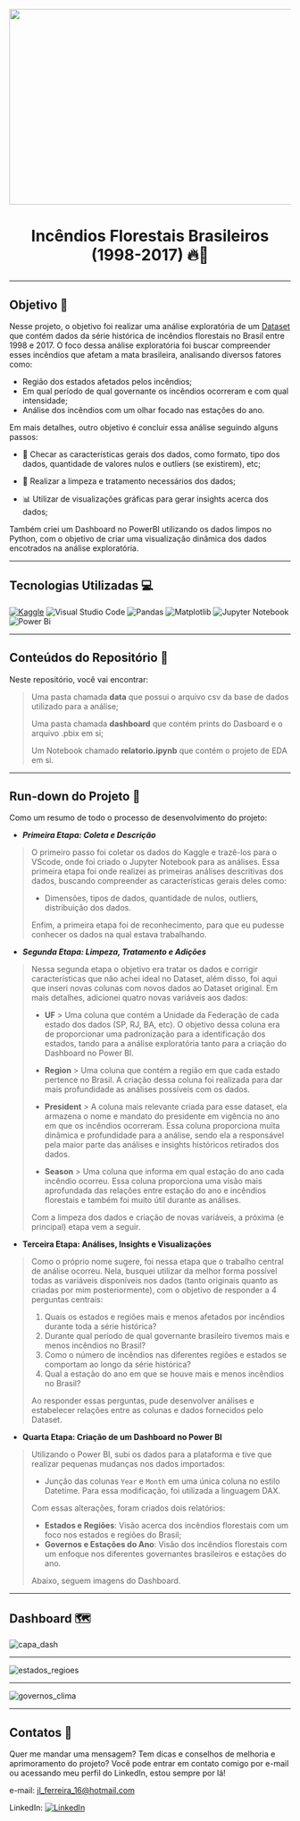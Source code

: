 <kbd><img src="https://www.preferredbynature.org/sites/default/files/2020-03/FireTopCapture.PNG" width=1000 height=350></kbd>

<h1>
    <p align="center">
        Incêndios Florestais Brasileiros (1998-2017) 🔥🌳
    </p>
</h1>

---

## Objetivo 🎯

Nesse projeto, o objetivo foi realizar uma análise exploratória de um [Dataset](https://www.kaggle.com/datasets/gustavomodelli/forest-fires-in-brazil) que contém dados da série histórica de incêndios florestais no Brasil entre 1998 e 2017. O foco dessa análise exploratória foi buscar compreender esses incêndios que afetam a mata brasileira, analisando diversos fatores como:

- Região dos estados afetados pelos incêndios;
- Em qual período de qual governante os incêndios ocorreram e com qual intensidade;
- Análise dos incêndios com um olhar focado nas estações do ano.
 
Em mais detalhes, outro objetivo é concluir essa análise seguindo alguns passos:

- 🎲 Checar as características gerais dos dados, como formato, tipo dos dados, quantidade de valores nulos e outliers (se existirem), etc;

- 🧹 Realizar a limpeza e tratamento necessários dos dados;

- 📊 Utilizar de visualizações gráficas para gerar insights acerca dos dados;

Também criei um Dashboard no PowerBI utilizando os dados limpos no Python, com o objetivo de criar uma visualização dinâmica dos dados encotrados na análise exploratória.

--- 

## Tecnologias Utilizadas 💻

[![Kaggle](https://img.shields.io/badge/Kaggle-035a7d?style=for-the-badge&logo=kaggle&logoColor=white)](https://www.kaggle.com/) ![Visual Studio Code](https://img.shields.io/badge/Visual%20Studio%20Code-0078d7.svg?style=for-the-badge&logo=visual-studio-code&logoColor=white) ![Pandas](https://img.shields.io/badge/pandas-%23150458.svg?style=for-the-badge&logo=pandas&logoColor=white) ![Matplotlib](https://img.shields.io/badge/Matplotlib-%23ffffff.svg?style=for-the-badge&logo=Matplotlib&logoColor=black) ![Jupyter Notebook](https://img.shields.io/badge/jupyter-%23FA0F00.svg?style=for-the-badge&logo=jupyter&logoColor=white) ![Power Bi](https://img.shields.io/badge/power_bi-F2C811?style=for-the-badge&logo=powerbi&logoColor=black)

---

## Conteúdos do Repositório 📁

Neste repositório, você vai encontrar:

> Uma pasta chamada **data** que possui o arquivo csv da base de dados utilizado para a análise;
>
> Uma pasta chamada **dashboard** que contém prints do Dasboard e o arquivo .pbix em si;
>
> Um Notebook chamado **relatorio.ipynb** que contém o projeto de EDA em si.

---

## Run-down do Projeto 📑

Como um resumo de todo o processo de desenvolvimento do projeto:

- ***Primeira Etapa: Coleta e Descrição***

> O primeiro passo foi coletar os dados do Kaggle e trazê-los para o VScode, onde foi criado o Jupyter Notebook para as análises.
> Essa primeira etapa foi onde realizei as primeiras análises descritivas dos dados, buscando compreender as características gerais deles como:
>   - Dimensões, tipos de dados, quantidade de nulos, outliers, distribuição dos dados.
>
> Enfim, a primeira etapa foi de reconhecimento, para que eu pudesse conhecer os dados na qual estava trabalhando.

- ***Segunda Etapa: Limpeza, Tratamento e Adições***

> Nessa segunda etapa o objetivo era tratar os dados e corrigir características que não achei ideal no Dataset, além disso, foi aqui que inseri novas colunas com novos dados ao Dataset original. Em mais detalhes, adicionei quatro novas variáveis aos dados:
>   - **UF** > Uma coluna que contém a Unidade da Federação de cada estado dos dados (SP, RJ, BA, etc). O objetivo dessa coluna era de proporcionar uma padronização para a identificação dos estados, tando para a análise exploratória tanto para a criação do Dashboard no Power BI.
>
>   - **Region** > Uma coluna que contém a região em que cada estado pertence no Brasil. A criação dessa coluna foi realizada para dar mais profundidade as análises possíveis com os dados.
>
>   - **President** > A coluna mais relevante criada para esse dataset, ela armazena o nome e mandato do presidente em vigência no ano em que os incêndios ocorreram. Essa coluna proporciona muita dinâmica e profundidade para a análise, sendo ela a responsável pela maior parte das análises e insights históricos retirados dos dados.
>
>   - **Season** > Uma coluna que informa em qual estação do ano cada incêndio ocorreu. Essa coluna proporciona uma visão mais aprofundada das relações entre estação do ano e incêndios florestais e também foi muito útil durante as análises.
>
> Com a limpeza dos dados e criação de novas variáveis, a próxima (e principal) etapa vem a seguir.

- **Terceira Etapa: Análises, Insights e Visualizações**

> Como o próprio nome sugere, foi nessa etapa que o trabalho central de análise ocorreu. Nela, busquei utilizar da melhor forma possível todas as variáveis disponíveis nos dados (tanto originais quanto as criadas por mim posteriormente), com o objetivo de responder a 4 perguntas centrais:
>
> 1. Quais os estados e regiões mais e menos afetados por incêndios durante toda a série histórica?
> 2. Durante qual período de qual governante brasileiro tivemos mais e menos incêndios no Brasil?
> 3. Como o número de incêndios nas diferentes regiões e estados se comportam ao longo da série histórica?
> 4. Qual a estação do ano em que se houve mais e menos incêndios no Brasil?
>
> Ao responder essas perguntas, pude desenvolver análises e estabelecer relações entre as colunas e dados fornecidos pelo Dataset.

- **Quarta Etapa: Criação de um Dashboard no Power BI**
> Utilizando o Power BI, subi os dados para a plataforma e tive que realizar pequenas mudanças nos dados importados:
> - Junção das colunas `Year` e `Month` em uma única coluna no estilo Datetime. Para essa modificação, foi utilizada a linguagem DAX.
>
> Com essas alterações, foram criados dois relatórios:
> - **Estados e Regiões**: Visão acerca dos incêndios florestais com um foco nos estados e regiões do Brasil;
> - **Governos e Estações do Ano**: Visão dos incêndios florestais com um enfoque nos diferentes governantes brasileiros e estações do ano.
> 
> Abaixo, seguem imagens do Dashboard.

---

## Dashboard 🗺️

![capa_dash](https://github.com/JoSEPHDev2022/Forest_Fires_Brazil/blob/main/dashboard/capa.png)

---

![estados_regioes](https://github.com/JoSEPHDev2022/Forest_Fires_Brazil/blob/main/dashboard/estados_regiao.png)

---

![governos_clima](https://github.com/JoSEPHDev2022/Forest_Fires_Brazil/blob/main/dashboard/governos_clima.png)

---

## Contatos 📧

Quer me mandar uma mensagem? Tem dicas e conselhos de melhoria e aprimoramento do projeto? Você pode entrar em contato comigo por e-mail ou acessando meu perfil do LinkedIn, estou sempre por lá!

e-mail: jl_ferreira_16@hotmail.com

LinkedIn: [![LinkedIn](https://img.shields.io/badge/linkedin-%230077B5.svg?style=for-the-badge&logo=linkedin&logoColor=white)](https://www.linkedin.com/in/jose-luiz-ferreira-junior/)